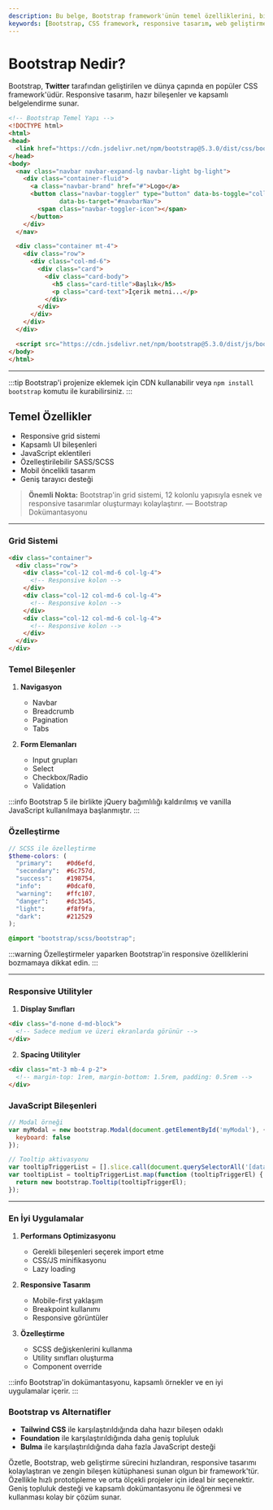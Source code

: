 ```yaml
---
description: Bu belge, Bootstrap framework'ünün temel özelliklerini, bileşenlerini ve modern web geliştirmedeki kullanımını detaylı şekilde açıklamaktadır.
keywords: [Bootstrap, CSS framework, responsive tasarım, web geliştirme, UI bileşenleri]
---
```


# Bootstrap Nedir?

Bootstrap, **Twitter** tarafından geliştirilen ve dünya çapında en popüler CSS framework'üdür. Responsive tasarım, hazır bileşenler ve kapsamlı belgelendirme sunar.

```html
<!-- Bootstrap Temel Yapı -->
<!DOCTYPE html>
<html>
<head>
  <link href="https://cdn.jsdelivr.net/npm/bootstrap@5.3.0/dist/css/bootstrap.min.css" rel="stylesheet">
</head>
<body>
  <nav class="navbar navbar-expand-lg navbar-light bg-light">
    <div class="container-fluid">
      <a class="navbar-brand" href="#">Logo</a>
      <button class="navbar-toggler" type="button" data-bs-toggle="collapse" 
              data-bs-target="#navbarNav">
        <span class="navbar-toggler-icon"></span>
      </button>
    </div>
  </nav>

  <div class="container mt-4">
    <div class="row">
      <div class="col-md-6">
        <div class="card">
          <div class="card-body">
            <h5 class="card-title">Başlık</h5>
            <p class="card-text">İçerik metni...</p>
          </div>
        </div>
      </div>
    </div>
  </div>

  <script src="https://cdn.jsdelivr.net/npm/bootstrap@5.3.0/dist/js/bootstrap.bundle.min.js"></script>
</body>
</html>
```

---

:::tip
Bootstrap'i projenize eklemek için CDN kullanabilir veya `npm install bootstrap` komutu ile kurabilirsiniz.
:::

## Temel Özellikler

- Responsive grid sistemi
- Kapsamlı UI bileşenleri
- JavaScript eklentileri
- Özelleştirilebilir SASS/SCSS
- Mobil öncelikli tasarım
- Geniş tarayıcı desteği

> **Önemli Nokta:** Bootstrap'in grid sistemi, 12 kolonlu yapısıyla esnek ve responsive tasarımlar oluşturmayı kolaylaştırır.
> — Bootstrap Dokümantasyonu

---

### Grid Sistemi

```html
<div class="container">
  <div class="row">
    <div class="col-12 col-md-6 col-lg-4">
      <!-- Responsive kolon -->
    </div>
    <div class="col-12 col-md-6 col-lg-4">
      <!-- Responsive kolon -->
    </div>
    <div class="col-12 col-md-6 col-lg-4">
      <!-- Responsive kolon -->
    </div>
  </div>
</div>
```

### Temel Bileşenler

1. **Navigasyon**
   - Navbar
   - Breadcrumb
   - Pagination
   - Tabs

2. **Form Elemanları**
   - Input grupları
   - Select
   - Checkbox/Radio
   - Validation

:::info
Bootstrap 5 ile birlikte jQuery bağımlılığı kaldırılmış ve vanilla JavaScript kullanılmaya başlanmıştır.
:::

### Özelleştirme

```scss
// SCSS ile özelleştirme
$theme-colors: (
  "primary":    #0d6efd,
  "secondary":  #6c757d,
  "success":    #198754,
  "info":       #0dcaf0,
  "warning":    #ffc107,
  "danger":     #dc3545,
  "light":      #f8f9fa,
  "dark":       #212529
);

@import "bootstrap/scss/bootstrap";
```

:::warning
Özelleştirmeler yaparken Bootstrap'in responsive özelliklerini bozmamaya dikkat edin.
:::

---

### Responsive Utilityler

1. **Display Sınıfları**
```html
<div class="d-none d-md-block">
  <!-- Sadece medium ve üzeri ekranlarda görünür -->
</div>
```

2. **Spacing Utilityler**
```html
<div class="mt-3 mb-4 p-2">
  <!-- margin-top: 1rem, margin-bottom: 1.5rem, padding: 0.5rem -->
</div>
```

### JavaScript Bileşenleri

```javascript
// Modal örneği
var myModal = new bootstrap.Modal(document.getElementById('myModal'), {
  keyboard: false
});

// Tooltip aktivasyonu
var tooltipTriggerList = [].slice.call(document.querySelectorAll('[data-bs-toggle="tooltip"]'));
var tooltipList = tooltipTriggerList.map(function (tooltipTriggerEl) {
  return new bootstrap.Tooltip(tooltipTriggerEl);
});
```

---

### En İyi Uygulamalar

1. **Performans Optimizasyonu**
   - Gerekli bileşenleri seçerek import etme
   - CSS/JS minifikasyonu
   - Lazy loading

2. **Responsive Tasarım**
   - Mobile-first yaklaşım
   - Breakpoint kullanımı
   - Responsive görüntüler

3. **Özelleştirme**
   - SCSS değişkenlerini kullanma
   - Utility sınıfları oluşturma
   - Component override

:::info
Bootstrap'in dokümantasyonu, kapsamlı örnekler ve en iyi uygulamalar içerir.
:::

### Bootstrap vs Alternatifler

- **Tailwind CSS** ile karşılaştırıldığında daha hazır bileşen odaklı
- **Foundation** ile karşılaştırıldığında daha geniş topluluk
- **Bulma** ile karşılaştırıldığında daha fazla JavaScript desteği

Özetle, Bootstrap, web geliştirme sürecini hızlandıran, responsive tasarımı kolaylaştıran ve zengin bileşen kütüphanesi sunan olgun bir framework'tür. Özellikle hızlı prototipleme ve orta ölçekli projeler için ideal bir seçenektir. Geniş topluluk desteği ve kapsamlı dokümantasyonu ile öğrenmesi ve kullanması kolay bir çözüm sunar.